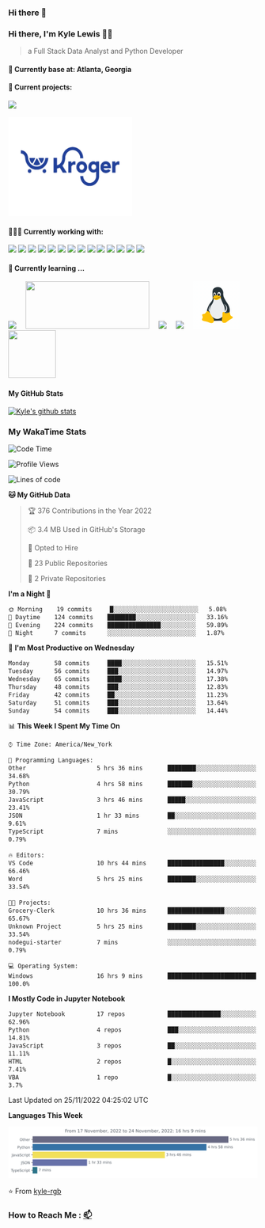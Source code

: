 ### Hi there 👋
### Hi there, I'm Kyle Lewis 👨‍💻

> a Full Stack Data Analyst and Python Developer

#### 📍 Currently base at: Atlanta, Georgia

#### 💼 Current projects:
<a href="https://github.com/kyle-rgb/Discord_Project"><img src="https://img.icons8.com/doodle/48/000000/discord-logo.png"/></img></a>

<a href="https://github.com/kyle-rgb/Grocery-Clerk"><img src="images/kroger.png" width='250px' height='200px' /></img></a>

#### 👨🏻‍💻 Currently working with:

<a href="https://www.javascript.com/"><img src="https://img.icons8.com/color/48/000000/javascript.png"/></a>
<a href="https://www.python.org/"><img src="https://img.icons8.com/color/48/000000/python--v1.png"/></a>
<a href="https://vuejs.org/"><img src="https://img.icons8.com/color/48/000000/vue-js.png"/></a>
<a href="https://nodejs.org/"><img src="https://img.icons8.com/color/48/000000/nodejs.png"/></a>
<a href="https://www.tableau.com/products/public"><img src="https://img.icons8.com/color/48/000000/tableau-software.png"/></a>
<a href="https://www.npmjs.com/"><img src="https://img.icons8.com/color/48/000000/npm.png"/></a>
<a href="https://www.w3schools.com/css/"><img src="https://img.icons8.com/color/48/000000/css3.png"/></a>
<a href="https://www.w3schools.com/html/"><img src="https://img.icons8.com/color/48/000000/html-5.png"/></a>
<a href="https://getbootstrap.com/"><img src="https://img.icons8.com/color/48/000000/bootstrap.png"/></a>
<a href="https://www.mongodb.com/"><img src="https://img.icons8.com/color/48/000000/mongodb.png"/></a>
<a href="https://www.postgresql.org/"><img src="https://img.icons8.com/color/48/000000/postgreesql.png"/></a>
<a href="https://mariadb.org/"><img src="https://img.icons8.com/fluency/48/000000/maria-db.png"/></a>
<a href="https://visualstudio.microsoft.com/"><img src="https://img.icons8.com/color/48/000000/visual-studio.png"/></a>
<a href="https://github.com/"><img src="https://img.icons8.com/color/48/000000/github--v1.png"/></a>

#### 🌱 Currently learning ...

<a href="https://www.docker.com/"><img src="https://img.icons8.com/color/96/000000/docker.png" style='margin-right: 15px'/></a>
<a href="https://airflow.apache.org/"><img src="https://upload.wikimedia.org/wikipedia/commons/d/de/AirflowLogo.png" width="250px" height="96px" style='margin-right: 15px'/></a>
<a href="https://docs.microsoft.com/en-us/powershell/"><img src="https://img.icons8.com/color/96/000000/powershell.png" style='margin-right: 15px'/></a>
<a href="https://help.ubuntu.com/"><img src="https://img.icons8.com/color/96/000000/ubuntu--v1.png" style='margin-right: 15px'/></a>
<a href="https://www.linux.org/"><img src="images/linux.gif" style='margin-right: 15px' width="96px" height="96px"/></a>
<a href="https://www.scala-lang.org/"><img src="https://img.icons8.com/dusk/128/000000/scala.png" style='margin-right: 15px' width="96px" height="96px"/></a>



#### My GitHub Stats

[![Kyle's github stats](https://github-readme-stats.vercel.app/api?username=kyle-rgb&show_icons=true)](https://github.com/anuraghazra/github-readme-stats)

### My WakaTime Stats

<!--START_SECTION:waka-->
![Code Time](http://img.shields.io/badge/Code%20Time-1%2C529%20hrs%2024%20mins-blue)

![Profile Views](http://img.shields.io/badge/Profile%20Views-0-blue)

![Lines of code](https://img.shields.io/badge/From%20Hello%20World%20I%27ve%20Written-5%20Million%20lines%20of%20code-blue)

**🐱 My GitHub Data** 

> 🏆 376 Contributions in the Year 2022
 > 
> 📦 3.4 MB Used in GitHub's Storage 
 > 
> 💼 Opted to Hire
 > 
> 📜 23 Public Repositories 
 > 
> 🔑 2 Private Repositories  
 > 
**I'm a Night 🦉** 

```text
🌞 Morning    19 commits     █░░░░░░░░░░░░░░░░░░░░░░░░   5.08% 
🌆 Daytime    124 commits    ████████░░░░░░░░░░░░░░░░░   33.16% 
🌃 Evening    224 commits    ███████████████░░░░░░░░░░   59.89% 
🌙 Night      7 commits      ░░░░░░░░░░░░░░░░░░░░░░░░░   1.87%

```
📅 **I'm Most Productive on Wednesday** 

```text
Monday       58 commits     ████░░░░░░░░░░░░░░░░░░░░░   15.51% 
Tuesday      56 commits     ███░░░░░░░░░░░░░░░░░░░░░░   14.97% 
Wednesday    65 commits     ████░░░░░░░░░░░░░░░░░░░░░   17.38% 
Thursday     48 commits     ███░░░░░░░░░░░░░░░░░░░░░░   12.83% 
Friday       42 commits     ██░░░░░░░░░░░░░░░░░░░░░░░   11.23% 
Saturday     51 commits     ███░░░░░░░░░░░░░░░░░░░░░░   13.64% 
Sunday       54 commits     ███░░░░░░░░░░░░░░░░░░░░░░   14.44%

```


📊 **This Week I Spent My Time On** 

```text
⌚︎ Time Zone: America/New_York

💬 Programming Languages: 
Other                    5 hrs 36 mins       ████████░░░░░░░░░░░░░░░░░   34.68% 
Python                   4 hrs 58 mins       ███████░░░░░░░░░░░░░░░░░░   30.79% 
JavaScript               3 hrs 46 mins       █████░░░░░░░░░░░░░░░░░░░░   23.41% 
JSON                     1 hr 33 mins        ██░░░░░░░░░░░░░░░░░░░░░░░   9.61% 
TypeScript               7 mins              ░░░░░░░░░░░░░░░░░░░░░░░░░   0.79%

🔥 Editors: 
VS Code                  10 hrs 44 mins      ████████████████░░░░░░░░░   66.46% 
Word                     5 hrs 25 mins       ████████░░░░░░░░░░░░░░░░░   33.54%

🐱‍💻 Projects: 
Grocery-Clerk            10 hrs 36 mins      ████████████████░░░░░░░░░   65.67% 
Unknown Project          5 hrs 25 mins       ████████░░░░░░░░░░░░░░░░░   33.54% 
nodegui-starter          7 mins              ░░░░░░░░░░░░░░░░░░░░░░░░░   0.79%

💻 Operating System: 
Windows                  16 hrs 9 mins       █████████████████████████   100.0%

```

**I Mostly Code in Jupyter Notebook** 

```text
Jupyter Notebook         17 repos            ███████████████░░░░░░░░░░   62.96% 
Python                   4 repos             ███░░░░░░░░░░░░░░░░░░░░░░   14.81% 
JavaScript               3 repos             ██░░░░░░░░░░░░░░░░░░░░░░░   11.11% 
HTML                     2 repos             █░░░░░░░░░░░░░░░░░░░░░░░░   7.41% 
VBA                      1 repo              █░░░░░░░░░░░░░░░░░░░░░░░░   3.7%

```



 Last Updated on 25/11/2022 04:25:02 UTC
<!--END_SECTION:waka-->
**Languages This Week**

![Chart not found](https://raw.githubusercontent.com/kyle-rgb/kyle-rgb/main/images/stat.svg) 

⭐️ From [kyle-rgb](https://github.com/kyle-rgb)

### How to Reach Me : [📫](mailto:kylel9815@gmail.com)


<!--
**kyle-rgb/kyle-rgb** is a ✨ _special_ ✨ repository because its `README.md` (this file) appears on your GitHub profile.

Here are some ideas to get you started:

- 🔭 I’m currently working on ...
- 🌱 I’m currently learning ...
- 👯 I’m looking to collaborate on ...
- 🤔 I’m looking for help with ...
- 💬 Ask me about ...
- 📫 How to reach me: ...
- 😄 Pronouns: ...
- ⚡ Fun fact: ...
-->
